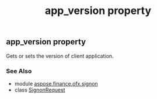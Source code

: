 ﻿---
title: app_version property
second_title: Aspose.Finance for Python via .NET API References
description: 
type: docs
weight: 70
url: /python-net/aspose.finance.ofx.signon/signonrequest/app_version/
is_root: false
---

## app_version property


Gets or sets the version of client application.

### See Also
* module [aspose.finance.ofx.signon](../../)
* class [SignonRequest](/finance/python-net/aspose.finance.ofx.signon/signonrequest)
